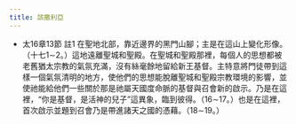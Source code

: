 ```yaml
---
title: 該撒利亞
---
```


- 太16章13節 註1
在聖地北部，靠近邊界的黑門山腳；主是在這山上變化形像。（十七1∼2。）這地遠離聖城和聖殿。在聖城和聖殿那裡，每個人的思想都被老舊猶太宗教的氣氛充滿，沒有絲毫餘地留給新王基督。主特意將門徒帶到這樣一個氣氛清明的地方，使他們的思想能脫離聖城和聖殿宗教環境的影響，並使祂能給他們一些關於那是祂屬天國度命脈的基督與召會新的啟示。乃是在這裡，“你是基督，是活神的兒子”這異象，臨到彼得。（16∼17。）也是在這裡，首次啟示並題到召會乃是帶進諸天之國的憑藉。（18∼19。）

